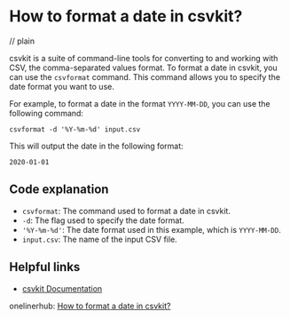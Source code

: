 # How to format a date in csvkit?
// plain

csvkit is a suite of command-line tools for converting to and working with CSV, the comma-separated values format. To format a date in csvkit, you can use the `csvformat` command. This command allows you to specify the date format you want to use.

For example, to format a date in the format `YYYY-MM-DD`, you can use the following command:

```
csvformat -d '%Y-%m-%d' input.csv
```

This will output the date in the following format:

```
2020-01-01
```

## Code explanation


- `csvformat`: The command used to format a date in csvkit.
- `-d`: The flag used to specify the date format.
- `'%Y-%m-%d'`: The date format used in this example, which is `YYYY-MM-DD`.
- `input.csv`: The name of the input CSV file.

## Helpful links

- [csvkit Documentation](https://csvkit.readthedocs.io/en/latest/)

onelinerhub: [How to format a date in csvkit?](https://onelinerhub.com/csvkit/how-to-format-a-date-in-csvkit)